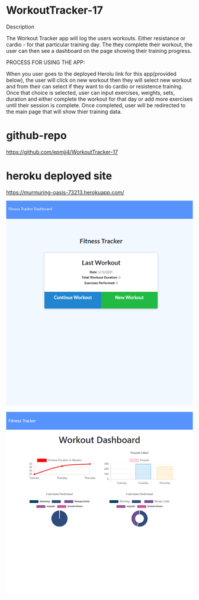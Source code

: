 # WorkoutTracker-17
Description

The Workout Tracker app will log the users workouts. Either resistance or cardio - for that particular training day. The they complete their workout, the user can then see a dashboard on the page showing their training progress. 

PROCESS FOR USING THE APP:

When you user goes to the deployed Herolu link for this app(provided below), the user will click on new workout then they will select new workout and from their can select if they want to do cardio or resistence training. Once that choice is selected, user can input exercises, weights, sets, duration and either complete the workout for that day or add more exercises until their session is complete. Once completed, user will be redirected to the main page that will show thier training data. 

# github-repo 

https://github.com/epmjj4/WorkoutTracker-17

# heroku deployed site
https://murmuring-oasis-73213.herokuapp.com/

![WTracker1 Screenshot](https://raw.githubusercontent.com/epmjj4/WorkoutTracker-17/main/Develop/assets/WorkoutTracker1-Screenshot.png "WT1-Screenshot")

![WTracker Screenshot](https://raw.githubusercontent.com/epmjj4/WorkoutTracker-17/main/Develop/assets/WorkoutTracker-ScreenShot.png "WT-Screenshot")


